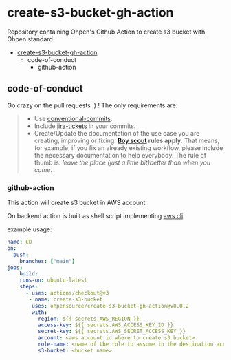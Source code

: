 # create-s3-bucket-gh-action

Repository containing Ohpen's Github Action to create s3 bucket with Ohpen standard.

<!-- vscode-markdown-toc -->
- [create-s3-bucket-gh-action](#create-s3-bucket-gh-action)
  - [<a name='code-of-conduct'></a>code-of-conduct](#code-of-conduct)
    - [<a name='github-action'></a>github-action](#github-action)

<!-- vscode-markdown-toc-config
	numbering=false
	autoSave=false
	/vscode-markdown-toc-config -->
<!-- /vscode-markdown-toc -->


## <a name='code-of-conduct'></a>code-of-conduct

Go crazy on the pull requests :) ! The only requirements are:

> - Use [conventional-commits](#check-conventional-commits).
> - Include [jira-tickets](#check-jira-tickets-commits) in your commits.
> - Create/Update the documentation of the use case you are creating, improving or fixing. **[Boy scout](https://biratkirat.medium.com/step-8-the-boy-scout-rule-robert-c-martin-uncle-bob-9ac839778385) rules apply**. That means, for example, if you fix an already existing workflow, please include the necessary documentation to help everybody. The rule of thumb is: _leave the place (just a little bit)better than when you came_.

### <a name='github-action'></a>github-action

This action will create s3 bucket in AWS account.

On backend action is built as shell script implementing [aws cli](https://docs.aws.amazon.com/cli/latest/reference/s3api/index.html) 

example usage:

```yaml
name: CD
on:
  push:
    branches: ["main"]
jobs:
    build:
    runs-on: ubuntu-latest
    steps:
      - uses: actions/checkout@v3
       - name: create-s3-bucket
        uses: ohpensource/create-s3-bucket-gh-action@v0.0.2
        with:
          region: ${{ secrets.AWS_REGION }}
          access-key: ${{ secrets.AWS_ACCESS_KEY_ID }}
          secret-key: ${{ secrets.AWS_SECRET_ACCESS_KEY }}
          account: <aws account id where to create s3 bucket>
          role-name: <name of the role to assume in the destination account>
          s3-bucket: <bucket name>
          

```